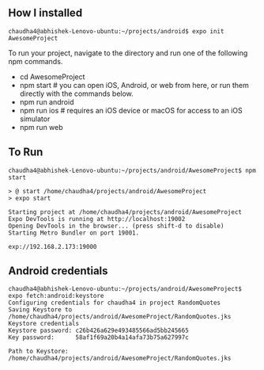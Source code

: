 
## How I installed ##

    chaudha4@abhishek-Lenovo-ubuntu:~/projects/android$ expo init AwesomeProject


To run your project, navigate to the directory and run one of the following npm commands.

- cd AwesomeProject
- npm start # you can open iOS, Android, or web from here, or run them directly with the commands below.
- npm run android
- npm run ios # requires an iOS device or macOS for access to an iOS simulator
- npm run web


## To Run ##
    chaudha4@abhishek-Lenovo-ubuntu:~/projects/android/AwesomeProject$ npm start

    > @ start /home/chaudha4/projects/android/AwesomeProject
    > expo start

    Starting project at /home/chaudha4/projects/android/AwesomeProject
    Expo DevTools is running at http://localhost:19002
    Opening DevTools in the browser... (press shift-d to disable)
    Starting Metro Bundler on port 19001.

    exp://192.168.2.173:19000

## Android credentials ##
    chaudha4@abhishek-Lenovo-ubuntu:~/projects/android/AwesomeProject$ expo fetch:android:keystore
    Configuring credentials for chaudha4 in project RandomQuotes
    Saving Keystore to /home/chaudha4/projects/android/AwesomeProject/RandomQuotes.jks
    Keystore credentials
    Keystore password: c26b426a629e493485566ad5bb245665
    Key password:      58af1f69a20b4a14afa73b75a627997c

    Path to Keystore:  /home/chaudha4/projects/android/AwesomeProject/RandomQuotes.jks    